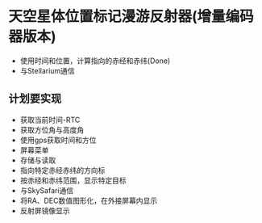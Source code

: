 天空星体位置标记漫游反射器(增量编码器版本)
===========
* 使用时间和位置，计算指向的赤经和赤纬(Done)
* 与Stellarium通信

计划要实现
-----------
* 获取当前时间-RTC
* 获取方位角与高度角
* 使用gps获取时间和方位
* 屏幕菜单
* 存储与读取
* 指向特定赤经赤纬的方向标
* 按赤经和赤纬范围，显示特定目标
* 与SkySafari通信
* 将RA、DEC数值图形化，在外接屏幕内显示
* 反射屏镜像显示